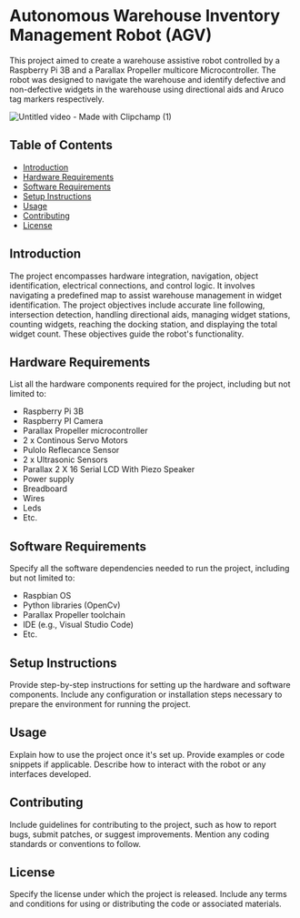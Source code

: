 # Autonomous Warehouse Inventory Management Robot (AGV)

This project aimed to create a warehouse assistive robot controlled by a Raspberry Pi 3B and a Parallax Propeller multicore Microcontroller. The robot was designed to navigate the warehouse and identify defective and non-defective widgets in the warehouse using directional aids and Aruco tag markers respectively.

![Untitled video - Made with Clipchamp (1)](https://github.com/IJAMUL1/Warehouse-Inventory-Management-Robot/assets/60096099/c6173f7b-1845-4d30-968d-3258a48b0690)

## Table of Contents

- [Introduction](#introduction)
- [Hardware Requirements](#hardware-requirements)
- [Software Requirements](#software-requirements)
- [Setup Instructions](#setup-instructions)
- [Usage](#usage)
- [Contributing](#contributing)
- [License](#license)

## Introduction

The project encompasses hardware integration, navigation, object identification, electrical connections, and control logic. It involves navigating a predefined map to assist warehouse management in widget identification. The project objectives include accurate line following, intersection detection, handling directional aids, managing widget stations, counting widgets, reaching the docking station, and displaying the total widget count. These objectives guide the robot's functionality.

## Hardware Requirements

List all the hardware components required for the project, including but not limited to:
- Raspberry Pi 3B
- Raspberry PI Camera
- Parallax Propeller microcontroller
- 2 x Continous Servo Motors
- Pulolo Reflecance Sensor
- 2 x Ultrasonic Sensors
- Parallax 2 X 16 Serial LCD With Piezo Speaker 
- Power supply
- Breadboard
- Wires
- Leds
- Etc.

## Software Requirements

Specify all the software dependencies needed to run the project, including but not limited to:
- Raspbian OS
- Python libraries (OpenCv)
- Parallax Propeller toolchain
- IDE (e.g., Visual Studio Code)
- Etc.

## Setup Instructions

Provide step-by-step instructions for setting up the hardware and software components. Include any configuration or installation steps necessary to prepare the environment for running the project.

## Usage

Explain how to use the project once it's set up. Provide examples or code snippets if applicable. Describe how to interact with the robot or any interfaces developed.

## Contributing

Include guidelines for contributing to the project, such as how to report bugs, submit patches, or suggest improvements. Mention any coding standards or conventions to follow.

## License

Specify the license under which the project is released. Include any terms and conditions for using or distributing the code or associated materials.
